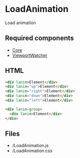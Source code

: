 # LoadAnimation

Load animation

## Required components

* [Core](https://github.com/WanSpi/SiteComponents/tree/main/Components/Core)
* [ViewportWatcher](https://github.com/WanSpi/SiteComponents/tree/main/Components/ViewportWatcher)

## HTML

```html
<div lanim>Element</div>
<div lanim="up">Element</div>
<div lanim="right">Element</div>
<div lanim="down">Element</div>
<div lanim="left">Element</div>
```

```html
<div lanim-group>
  <div lanim>Element</div>
</div>
```

## Files

* /LoadAnimation.js
* /LoadAnimation.css